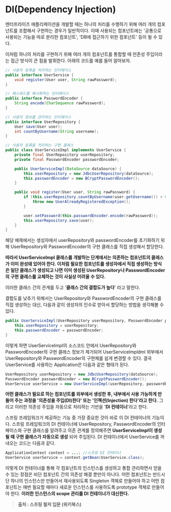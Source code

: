 # DI(Dependency Injection)
엔터프라이즈 애플리케이션을 개발할 때는 하나의 처리를 수행하기 위해 여러 개의 컴포넌트를 조합해서 구현하는 경우가 일반적이다. 이때 사용되는 컴포넌트에는 '공통으로 사용되는 기능을 따로 분리한 컴포넌트', 'DB에 접근하기 위한 컴포넌트' 등이 될 수 있다. </br>

이처럼 하나의 처리를 구현하기 위해 여러 개의 컴포넌트를 통합할 때 읜존성 주입이라는 접근 방식이 큰 힘을 발휘한다. 아래의 코드를 예를 들어 알아보자.
</br>

```java
// 사용자 등록을 처리하는 인터페이스
public interface UserService {
    void register(User user, String rawPassword);
}
```
```java
// 패스워드를 해시화하는 인터페이스
public interface PasswordEncoder {
    String encode(CharSequence rawPassword);
}
```
```java
// 사용자 정보를 관리하는 인터페이스
public interface UserRepository {
    User save(User user);
    int countByUsername(String username);
}
```
```java
// 사용자 등록을 처리하는 구현 클래스
public class UserServiceImpl implements UserService {
    private final UserRepository userRepository;
    private final PasswordEncoder passwordEncoder;

    public UserServiceImpl(DataSource dataSource) {
        this.userRepository = new JdbcUserRepository(dataSource);
        this.passwordEncoder = new BCryptPasswordEncoder();
    }

    public void register(User user, String rawPassword) {
        if (this.userRepository.countByUsername(user.getUsername()) > 0) {
            throw new UserAlreadyRegisteredException();
        }

        user.setPassword(this.passwordEncoder.encode(rawPassword));
        this.userRepository.save(user);
    }
}
```

해당 예제에서는 생성자에서 userRepository와 passwordEncoder를 초기화하기 위해 UserRepository와 PasswordEncoder의 구현 클래스를 직접 생성해서 할당한다. </br>

__따라서 UserServiceImpl 클래스를 개발하는 단계에서는 의존하는 컴포넌트의 클래스가 이미 완성돼 있어야 한다. 이처럼 필요한 컴포넌트를 생성자에서 직접 생성하는 방식은 일단 클래스가 생성되고 나면 이미 생성된 UserRepository나 PasswordEncoder의 구현 클래스를 교체하는 것이 사실상 어려울 수 있다.__ </br>

이러한 클래스 간의 관계를 두고 '**클래스 간의 결합도가 높다**' 라고 말한다. </br>

결합도를 낮추기 위해서는 UserRepository와 PasswordEncoder의 구현 클래스를 직접 생성하는 대신, 다음과 같이 생성자의 인수로 받아서 할당하는 방법을 생각해볼 수 있다.

```java
public UserServiceImpl(UserRepository userRepository, PasswordEncoder passwordEncoder) {
    this.userRepository = userRepository;
    this.passwordEncoder = passwordEncoder;
}
```

이렇게 하면 UserServiceImpl의 소스코드 안에서 UserRepository와 PasswordEncoder의 구현 클래스 정보가 제거되어 UserServiceImpldml 외부에서 UserRepository와  PasswordEncoder의 구현체를 쉽게 변경할 수 있다. 결국 UserService를 사용하는 Application은 다음과 같은 형태가 된다.

```java
UserRepository userRepository = new JdbcUserRepository(dataSource);
PasswordEncoder passwordEncoder = new BCryptPasswordEncoder();
UserService userService = new UserServiceImpl(userRepository, passwordEncoder);
```

__어떤 클래스가 필요로 하는 컴포넌트를 외부에서 생성한 후, 내부에서 사용 가능하게 만들어 주는 과정을 '의존성을 주입(DI)한다' 또는 '인젝션(Injection) 한다'라고 한다.__ 그리고 이러한 의존성 주입을 자동으로 처리하는 기반을 '__DI 컨테이너__'라고 한다. </br>

스프링 프레임워크가 제공하는 기능 중 가장 중요한 것이 바로 이 DI 컨테이너의 기능이다. 스프링 프레임워크의 DI 컨테이너에 UserRepository, PasswordEncoder의 인터페이스와 구현 클래스를 알려주고 의존 관계를 정의해주면 __UserServiceImpl이 생성될 때 구현 클래스가 자동으로 생성__ 되어 주입된다. DI 컨테이너에서 UserService를 꺼내오는 코드는 다음과 같다.

```java
ApplicationContext context = ...; //스프링 DI 컨테이너
UserService userService = context.getBean(UserService.class);
```

이렇게 DI 컨테이너를 통해 각 컴포넌트의 인스턴스를 생성하고 통합 관리하면서 얻을 수 있는 장점은 비단 컴포넌트 간의 의존성 해결 뿐만이 아니다. 어떤 컴포넌트는 반드시 단 하나의 인스턴스만 만들어서 재사용되도록 Singleton 객체로 만들어야 하고 어떤 컴포넌트는 매번 필요할 때마다 새로운 인스턴스를 사용하도록 prototype 객체로 만들어야 한다. __이러한 인스턴스의 scope 관리를 DI 컨테이너가 대신한다.__

> __출처 : 스프링 철저 입문 (위키북스)__